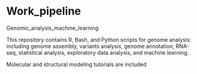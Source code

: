 # Work_pipeline
Genomic_analysis_machine_learning

This repository contains R, Bash, and Python scripts for genome analysis:  including genome assembly, variants analysis, genome annotation, RNA-seq, statistical analysis, exploratory data analysis, and machine learning.

Molecular and structural modeling tutorials are included


